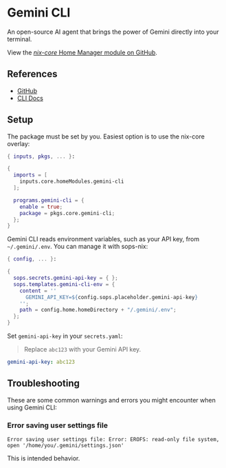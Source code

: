 # Gemini CLI

An open-source AI agent that brings the power of Gemini directly into your terminal.

View the [*nix-core* Home Manager module on GitHub](https://github.com/sid115/nix-core/tree/master/modules/home/gemini-cli).

## References

- [GitHub](https://github.com/google-gemini/gemini-cli)
- [CLI Docs](https://github.com/google-gemini/gemini-cli/tree/main/docs/cli)

## Setup

The package must be set by you. Easiest option is to use the nix-core overlay:

```nix
{ inputs, pkgs, ... }:

{
  imports = [
    inputs.core.homeModules.gemini-cli
  ];

  programs.gemini-cli = {
    enable = true;
    package = pkgs.core.gemini-cli;
  };
}
```

Gemini CLI reads environment variables, such as your API key, from `~/.gemini/.env`. You can manage it with sops-nix:

```nix
{ config, ... }:

{
  sops.secrets.gemini-api-key = { };
  sops.templates.gemini-cli-env = {
    content = ''
      GEMINI_API_KEY=${config.sops.placeholder.gemini-api-key}
    '';
    path = config.home.homeDirectory + "/.gemini/.env";
  };
}
```

Set `gemini-api-key` in your `secrets.yaml`:

> Replace `abc123` with your Gemini API key.

```yaml
gemini-api-key: abc123
```

## Troubleshooting

These are some common warnings and errors you might encounter when using Gemini CLI:

### Error saving user settings file

```
Error saving user settings file: Error: EROFS: read-only file system, open '/home/you/.gemini/settings.json'
```

This is intended behavior.
